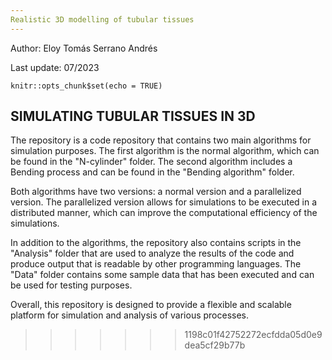 ```yaml
---
Realistic 3D modelling of tubular tissues
---
```


Author: Eloy Tomás Serrano Andrés

Last update: 07/2023



```{r setup, include=FALSE}
knitr::opts_chunk$set(echo = TRUE)
```

## SIMULATING TUBULAR TISSUES IN 3D


The repository is a code repository that contains two main algorithms for simulation purposes. The first algorithm is the normal algorithm, which can be found in the "N-cylinder" folder. The second algorithm includes a Bending process and can be found in the "Bending algorithm" folder.

Both algorithms have two versions: a normal version and a parallelized version. The parallelized version allows for simulations to be executed in a distributed manner, which can improve the computational efficiency of the simulations.

In addition to the algorithms, the repository also contains scripts in the "Analysis" folder that are used to analyze the results of the code and produce output that is readable by other programming languages. The "Data" folder contains some sample data that has been executed and can be used for testing purposes.

Overall, this repository is designed to provide a flexible and scalable platform for simulation and analysis of various processes.
>>>>>>> 1198c01f42752272ecfdda05d0e9dea5cf29b77b
